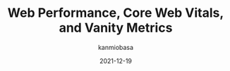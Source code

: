 ---
author: kanmiobasa
date: 2021-12-19
publisher: perfplanet
tags:
  - performance
  - web-vitals
  - metrics
target_url: https://calendar.perfplanet.com/2021/web-performance-core-web-vitals-and-vanity-metrics/
title: Web Performance, Core Web Vitals, and Vanity Metrics
---